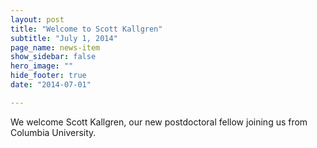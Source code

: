 ```yaml
---
layout: post
title: "Welcome to Scott Kallgren"
subtitle: "July 1, 2014"
page_name: news-item
show_sidebar: false
hero_image: ""
hide_footer: true
date: "2014-07-01"

---
```


We welcome Scott Kallgren, our new postdoctoral fellow joining us from Columbia University.

